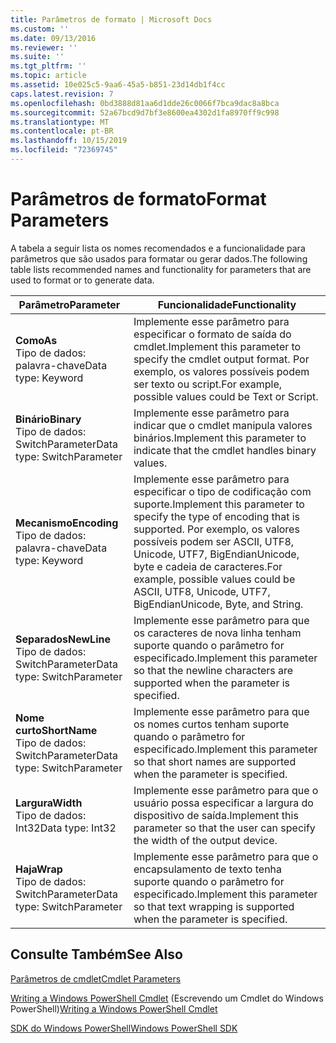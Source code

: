 ```yaml
---
title: Parâmetros de formato | Microsoft Docs
ms.custom: ''
ms.date: 09/13/2016
ms.reviewer: ''
ms.suite: ''
ms.tgt_pltfrm: ''
ms.topic: article
ms.assetid: 10e025c5-9aa6-45a5-b851-23d14db1f4cc
caps.latest.revision: 7
ms.openlocfilehash: 0bd3888d81aa6d1dde26c0066f7bca9dac8a8bca
ms.sourcegitcommit: 52a67bcd9d7bf3e8600ea4302d1fa8970ff9c998
ms.translationtype: MT
ms.contentlocale: pt-BR
ms.lasthandoff: 10/15/2019
ms.locfileid: "72369745"
---
```

# <a name="format-parameters"></a><span data-ttu-id="44647-102">Parâmetros de formato</span><span class="sxs-lookup"><span data-stu-id="44647-102">Format Parameters</span></span>

<span data-ttu-id="44647-103">A tabela a seguir lista os nomes recomendados e a funcionalidade para parâmetros que são usados para formatar ou gerar dados.</span><span class="sxs-lookup"><span data-stu-id="44647-103">The following table lists recommended names and functionality for parameters that are used to format or to generate data.</span></span>

|<span data-ttu-id="44647-104">Parâmetro</span><span class="sxs-lookup"><span data-stu-id="44647-104">Parameter</span></span>|<span data-ttu-id="44647-105">Funcionalidade</span><span class="sxs-lookup"><span data-stu-id="44647-105">Functionality</span></span>|
|---|---|
|<span data-ttu-id="44647-106">**Como**</span><span class="sxs-lookup"><span data-stu-id="44647-106">**As**</span></span><br><span data-ttu-id="44647-107">Tipo de dados: palavra-chave</span><span class="sxs-lookup"><span data-stu-id="44647-107">Data type: Keyword</span></span>|<span data-ttu-id="44647-108">Implemente esse parâmetro para especificar o formato de saída do cmdlet.</span><span class="sxs-lookup"><span data-stu-id="44647-108">Implement this parameter to specify the cmdlet output format.</span></span> <span data-ttu-id="44647-109">Por exemplo, os valores possíveis podem ser texto ou script.</span><span class="sxs-lookup"><span data-stu-id="44647-109">For example, possible values could be Text or Script.</span></span>|
|<span data-ttu-id="44647-110">**Binário**</span><span class="sxs-lookup"><span data-stu-id="44647-110">**Binary**</span></span><br><span data-ttu-id="44647-111">Tipo de dados: SwitchParameter</span><span class="sxs-lookup"><span data-stu-id="44647-111">Data type: SwitchParameter</span></span>|<span data-ttu-id="44647-112">Implemente esse parâmetro para indicar que o cmdlet manipula valores binários.</span><span class="sxs-lookup"><span data-stu-id="44647-112">Implement this parameter to indicate that the cmdlet handles binary values.</span></span>|
|<span data-ttu-id="44647-113">**Mecanismo**</span><span class="sxs-lookup"><span data-stu-id="44647-113">**Encoding**</span></span><br><span data-ttu-id="44647-114">Tipo de dados: palavra-chave</span><span class="sxs-lookup"><span data-stu-id="44647-114">Data type: Keyword</span></span>|<span data-ttu-id="44647-115">Implemente esse parâmetro para especificar o tipo de codificação com suporte.</span><span class="sxs-lookup"><span data-stu-id="44647-115">Implement this parameter to specify the type of encoding that is supported.</span></span> <span data-ttu-id="44647-116">Por exemplo, os valores possíveis podem ser ASCII, UTF8, Unicode, UTF7, BigEndianUnicode, byte e cadeia de caracteres.</span><span class="sxs-lookup"><span data-stu-id="44647-116">For example, possible values could be ASCII, UTF8, Unicode, UTF7, BigEndianUnicode, Byte, and String.</span></span>|
|<span data-ttu-id="44647-117">**Separados**</span><span class="sxs-lookup"><span data-stu-id="44647-117">**NewLine**</span></span><br><span data-ttu-id="44647-118">Tipo de dados: SwitchParameter</span><span class="sxs-lookup"><span data-stu-id="44647-118">Data type: SwitchParameter</span></span>|<span data-ttu-id="44647-119">Implemente esse parâmetro para que os caracteres de nova linha tenham suporte quando o parâmetro for especificado.</span><span class="sxs-lookup"><span data-stu-id="44647-119">Implement this parameter so that the newline characters are supported when the parameter is specified.</span></span>|
|<span data-ttu-id="44647-120">**Nome curto**</span><span class="sxs-lookup"><span data-stu-id="44647-120">**ShortName**</span></span><br><span data-ttu-id="44647-121">Tipo de dados: SwitchParameter</span><span class="sxs-lookup"><span data-stu-id="44647-121">Data type: SwitchParameter</span></span>|<span data-ttu-id="44647-122">Implemente esse parâmetro para que os nomes curtos tenham suporte quando o parâmetro for especificado.</span><span class="sxs-lookup"><span data-stu-id="44647-122">Implement this parameter so that short names are supported when the parameter is specified.</span></span>|
|<span data-ttu-id="44647-123">**Largura**</span><span class="sxs-lookup"><span data-stu-id="44647-123">**Width**</span></span><br><span data-ttu-id="44647-124">Tipo de dados: Int32</span><span class="sxs-lookup"><span data-stu-id="44647-124">Data type: Int32</span></span>|<span data-ttu-id="44647-125">Implemente esse parâmetro para que o usuário possa especificar a largura do dispositivo de saída.</span><span class="sxs-lookup"><span data-stu-id="44647-125">Implement this parameter so that the user can specify the width of the output device.</span></span>|
|<span data-ttu-id="44647-126">**Haja**</span><span class="sxs-lookup"><span data-stu-id="44647-126">**Wrap**</span></span><br><span data-ttu-id="44647-127">Tipo de dados: SwitchParameter</span><span class="sxs-lookup"><span data-stu-id="44647-127">Data type: SwitchParameter</span></span>|<span data-ttu-id="44647-128">Implemente esse parâmetro para que o encapsulamento de texto tenha suporte quando o parâmetro for especificado.</span><span class="sxs-lookup"><span data-stu-id="44647-128">Implement this parameter so that text wrapping is supported when the parameter is specified.</span></span>|
## <a name="see-also"></a><span data-ttu-id="44647-129">Consulte Também</span><span class="sxs-lookup"><span data-stu-id="44647-129">See Also</span></span>

[<span data-ttu-id="44647-130">Parâmetros de cmdlet</span><span class="sxs-lookup"><span data-stu-id="44647-130">Cmdlet Parameters</span></span>](./cmdlet-parameters.md)

<span data-ttu-id="44647-131">[Writing a Windows PowerShell Cmdlet](./writing-a-windows-powershell-cmdlet.md) (Escrevendo um Cmdlet do Windows PowerShell)</span><span class="sxs-lookup"><span data-stu-id="44647-131">[Writing a Windows PowerShell Cmdlet](./writing-a-windows-powershell-cmdlet.md)</span></span>

[<span data-ttu-id="44647-132">SDK do Windows PowerShell</span><span class="sxs-lookup"><span data-stu-id="44647-132">Windows PowerShell SDK</span></span>](../windows-powershell-reference.md)
